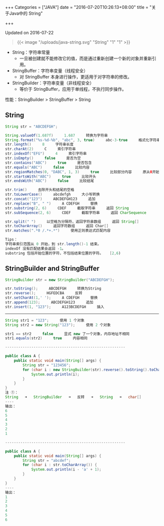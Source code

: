 +++
Categories = ["JAVA"]
date = "2016-07-20T10:26:13+08:00"
title = "关于Java中的 String"

+++

<!--more-->

Updated on 2016-07-22

> {{< image "/uploads/java-string.svg" "String" "1" "1" >}}

* String：字符串常量
  * 一旦被创建就不能修改它的值，而是通过重新创建一个新的对象并重新引用。
* StringBuffer：字符串变量（线程安全）
  * 对 StringBuffer 本身进行操作，更适用于对字符串的修改。
* StringBuilder：字符串变量（非线程安全）
  * 等价于 StringBuffer，应用于单线程，不执行同步操作。

性能：StringBuilder > StringBuffer > String

## String
```java
String str = "ABCDEFGH";

String.valueOf(1.687f)     1.687     转换为字符串
String.format("%s-%d-%b", "abc", 3, true)     abc-3-true     格式化字符串
str.length()     8     字符串长度
str.charAt(2)     C     索引字符串
str.indexOf("EFG")     4     索引字符串
str.isEmpty()     false     是否为空
str.contains("ABC")     true     是否包含
str.equals("ABC")     false     比较内容
str.regionMatches(0, "DABC", 1, 3)     true     比较部分内容     原从0开始，新从1开始，比较长度为3
str.startsWith("ABC")     true     比较开头
str.endsWith("ABC")     false     比较结尾

str.trim()     去除开头和结尾的空格
str.toLowerCase()     abcdefgh     大小写转换
str.concat("123")     ABCDEFGH123     追加
str.replace("B", " ")     A CDEFGH     替换
str.substring(2, 6)     CDEF     截取字符串     返回 String
str.subSequence(2, 6)     CDEF     截取字符串     返回 CharSequence

str.split(" ")     以空格为分隔符，返回字符串数组     返回 String[]
str.toCharArray()     返回字符数组     返回 Char[]
str.matches(".*0 /.*+.*")     使用正则表达式匹配内容

Tips：
字符串索引范围从 0 开始，到 str.length()-1 结束。
indexOf 没有匹配结果会返回 -1。
substring 包括开始位置的字符，不包括结束位置的字符。   [2,6)
```

## StringBuilder and StringBuffer
```java
StringBuilder str = new StringBuilder("ABCDEFGH");

str.toString();     ABCDEFGH     转换为String
str.reverse();     HGFEDCBA     反转
str.setCharAt(1,' ');     A CDEFGH     替换
str.append(123);     ABCDEFGH123     追加
str.insert(1, "123");     A123BCDEFGH     插入
```

---

```java
String str1 = "123";     使用 1 个对象
String str2 = new String("123");     使用 2 个对象

str1 == str2     false     显式 new 了一个对象，内存地址不相同
str1.equals(str2)     true     内容相同

-------------------------------------------------------

public class A {
    public static void main(String[] args) {
        String str = "123456";
        for (char i : new StringBuilder(str).reverse().toString().toCharArray()) {     ①
            System.out.println(i);
        }
    }
}
注 ①：
String   ➜   StringBuilder   ➜   反转   ➜   String   ➜   char[]
----
输出：
6
5
4
3
2
1

-------------------------------------------------------

public class A {
    public static void main(String[] args) {
        String str = "abcdef";
        for (char i : str.toCharArray()) {
            System.out.println(i - 'a' + 1);
        }
    }
}
----
输出：
1
2
3
4
5
6
```